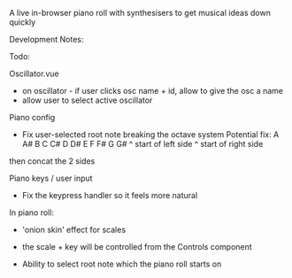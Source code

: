 A live in-browser piano roll with synthesisers to get musical ideas down quickly

Development Notes:


Todo:

Oscillator.vue
- on oscillator - if user clicks osc name + id, allow to give the osc a name
- allow user to select active oscillator

Piano config
- Fix user-selected root note breaking the octave system
Potential fix: 
A A# B C C# D D# E F F# G G#
       ^ start of left side
^ start of right side

then concat the 2 sides

Piano keys / user input
- Fix the keypress handler so it feels more natural

In piano roll:
- 'onion skin' effect for scales
- the scale + key will be controlled from the Controls component

- Ability to select root note which the piano roll starts on
